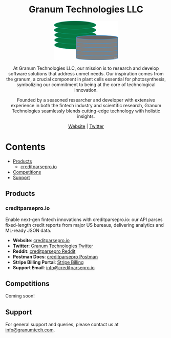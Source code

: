 <h1 align="center">Granum Technologies LLC</h1>

<p align="center">
  <img src="images/granum_logo.png" alt="Granum Technologies logo" width="200">
</p>

<p align="center">
At Granum Technologies LLC, our mission is to research and develop software solutions that address unmet needs. Our inspiration comes from the granum, a crucial component in plant cells essential for photosynthesis, symbolizing our commitment to being at the core of technological innovation.
</p>
<p align="center">
Founded by a seasoned researcher and developer with extensive experience in both the fintech industry and scientific research, Granum Technologies seamlessly blends cutting-edge technology with holistic insights. 
</p>
<p align="center">
  <a href="https://www.granum-tech.com/">Website</a> | 
  <a href="https://x.com/granum_tech">Twitter</a>
</p>

# Contents
- [Products](#products)
    - [creditparsepro.io](#creditparseproio)
- [Competitions](#competitions)
- [Support](#support)

## Products

### creditparsepro.io
Enable next-gen fintech innovations with creditparsepro.io: our API parses fixed-length credit reports from major US bureaus, delivering analytics and ML-ready JSON data.
- **Website**: [creditparsepro.io](https://www.creditparsepro.io/)
- **Twitter**: [Granum Technologies Twitter](https://x.com/granum_tech)
- **Reddit**: [creditparsepro Reddit](https://www.reddit.com/user/creditparsepro/)
- **Postman Docs**: [creditparsepro Postman](https://documenter.getpostman.com/view/34164250/2sA3BgBFus)
- **Stripe Billing Portal**: [Stripe Billing](https://billing.stripe.com/p/login/14kaHj8NX5LJ5Ta8ww)
- **Support Email**: [info@creditparsepro.io](mailto:info@creditparsepro.io)

## Competitions

Coming soon!

## Support

For general support and queries, please contact us at [info@granumtech.com](mailto:info@granum-tech.com).
